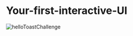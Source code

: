 # Your-first-interactive-UI
![helloToastChallenge](https://user-images.githubusercontent.com/50354267/161535009-1d183a3a-975f-452f-8071-06736c615c3e.gif)
